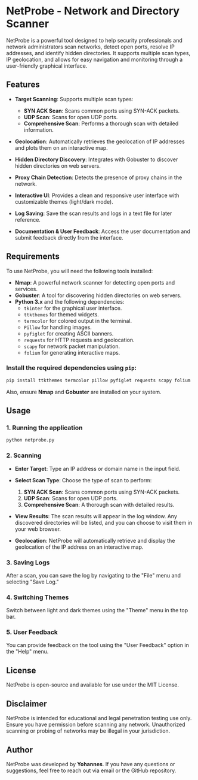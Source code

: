 # NetProbe - Network and Directory Scanner

NetProbe is a powerful tool designed to help security professionals and network administrators scan networks, detect open ports, resolve IP addresses, and identify hidden directories. It supports multiple scan types, IP geolocation, and allows for easy navigation and monitoring through a user-friendly graphical interface.

## Features

- **Target Scanning**: Supports multiple scan types:
  - **SYN ACK Scan**: Scans common ports using SYN-ACK packets.
  - **UDP Scan**: Scans for open UDP ports.
  - **Comprehensive Scan**: Performs a thorough scan with detailed information.
  
- **Geolocation**: Automatically retrieves the geolocation of IP addresses and plots them on an interactive map.
  
- **Hidden Directory Discovery**: Integrates with Gobuster to discover hidden directories on web servers.
  
- **Proxy Chain Detection**: Detects the presence of proxy chains in the network.

- **Interactive UI**: Provides a clean and responsive user interface with customizable themes (light/dark mode).

- **Log Saving**: Save the scan results and logs in a text file for later reference.

- **Documentation & User Feedback**: Access the user documentation and submit feedback directly from the interface.

## Requirements

To use NetProbe, you will need the following tools installed:

- **Nmap**: A powerful network scanner for detecting open ports and services.
- **Gobuster**: A tool for discovering hidden directories on web servers.
- **Python 3.x** and the following dependencies:
  - `tkinter` for the graphical user interface.
  - `ttkthemes` for themed widgets.
  - `termcolor` for colored output in the terminal.
  - `Pillow` for handling images.
  - `pyfiglet` for creating ASCII banners.
  - `requests` for HTTP requests and geolocation.
  - `scapy` for network packet manipulation.
  - `folium` for generating interactive maps.

### Install the required dependencies using `pip`:

```bash
pip install ttkthemes termcolor pillow pyfiglet requests scapy folium
```

Also, ensure **Nmap** and **Gobuster** are installed on your system.

## Usage

### 1. Running the application

```bash
python netprobe.py
```

### 2. Scanning

- **Enter Target**: Type an IP address or domain name in the input field.
- **Select Scan Type**: Choose the type of scan to perform:
  1. **SYN ACK Scan**: Scans common ports using SYN-ACK packets.
  2. **UDP Scan**: Scans for open UDP ports.
  3. **Comprehensive Scan**: A thorough scan with detailed results.
  
- **View Results**: The scan results will appear in the log window. Any discovered directories will be listed, and you can choose to visit them in your web browser.
- **Geolocation**: NetProbe will automatically retrieve and display the geolocation of the IP address on an interactive map.
  
### 3. Saving Logs

After a scan, you can save the log by navigating to the "File" menu and selecting "Save Log."

### 4. Switching Themes

Switch between light and dark themes using the "Theme" menu in the top bar.

### 5. User Feedback

You can provide feedback on the tool using the "User Feedback" option in the "Help" menu.

## License

NetProbe is open-source and available for use under the MIT License.

## Disclaimer

NetProbe is intended for educational and legal penetration testing use only. Ensure you have permission before scanning any network. Unauthorized scanning or probing of networks may be illegal in your jurisdiction.

## Author

NetProbe was developed by **Yohannes**. If you have any questions or suggestions, feel free to reach out via email or the GitHub repository.

